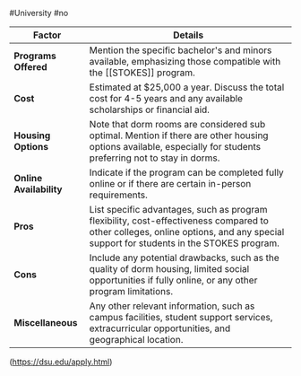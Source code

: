 
#University
#no

| Factor                  | Details                                                                                                                                                                           |
| ----------------------- | --------------------------------------------------------------------------------------------------------------------------------------------------------------------------------- |
| **Programs Offered**    | Mention the specific bachelor's and minors available, emphasizing those compatible with the [[STOKES]] program.                                                                   |
| **Cost**                | Estimated at $25,000 a year. Discuss the total cost for 4-5 years and any available scholarships or financial aid.                                                                |
| **Housing Options**     | Note that dorm rooms are considered sub optimal. Mention if there are other housing options available, especially for students preferring not to stay in dorms.                   |
| **Online Availability** | Indicate if the program can be completed fully online or if there are certain in-person requirements.                                                                             |
| **Pros**                | List specific advantages, such as program flexibility, cost-effectiveness compared to other colleges, online options, and any special support for students in the STOKES program. |
| **Cons**                | Include any potential drawbacks, such as the quality of dorm housing, limited social opportunities if fully online, or any other program limitations.                             |
| **Miscellaneous**       | Any other relevant information, such as campus facilities, student support services, extracurricular opportunities, and geographical location.                                    |
(https://dsu.edu/apply.html)